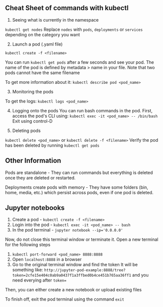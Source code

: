 ## Cheat Sheet of commands with kubectl

1. Seeing what is currently in the namespace

`kubectl get nodes`
Replace `nodes` with `pods`, `deployments` or `services` depending on the category you want

2. Launch a pod (.yaml file)

`kubectl create -f <filename>`

You can run `kubectl get pods` after a few seconds and see your pod. The name of the pod is defined by metadata > name in your file. Note that two pods cannot have the same filename

To get more information about it: `kubectl describe pod <pod_name>`

3. Monitoring the pods

To get the logs: `kubectl logs <pod_name>`

4. Logging onto the pods
You can run bash commands in the pod. First, access the pod's CLI using: `kubectl exec -it <pod_name> -- /bin/bash`
Exit using control-D

5. Deleting pods

`kubectl delete <pod_name>` or `kubectl delete -f <filename>`
Verify the pod has been deleted by running `kubectl get pods`

## Other Information

Pods are standalone - They can run commands but everything is deleted once they are deleted or restarted.

Deployments create pods with memory - They have some folders (bin, home, media, etc.) which persist across pods, even if one pod is deleted.

## Jupyter notebooks

1. Create a pod - `kubectl create -f <filename>`
2. Login into the pod - `kubectl exec -it <pod_name> -- bash`
3. In the pod terminal - `jupyter notebook --ip='0.0.0.0'`

Now, do not close this terminal window or terminate it. Open a new terminal for the following steps

1. `kubectl port-forward <pod_name> 8888:8888`
2. Open `localhost:8888` in a browser
3. Go to the original terminal window and find the token
It will be something like: `http://jupyter-pod-example:8888/tree?token=2cfe15e404c0ab9a0437f1a3ffbed0b4ce451b765aa36ff1` and you need everying after `token=`

Then, you can either create a new notebook or upload existing files

To finish off, exit the pod terminal using the command `exit`